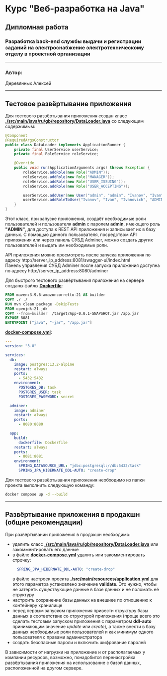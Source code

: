 # Курс "Веб-разработка на Java"
## Дипломная работа
### Разработка back-end службы выдачи и регистрации заданий на электроснабжение электротехническому отделу в проектной организации
* **
### Автор:
Деревянных Алексей
* **

## Тестовое развёртывание приложения

Для тестового развёртывания приложения создан класс **[./src/main/java/ru/gb/repository/DataLoader.java](./src/main/java/ru/gb/repository/DataLoader.java)** со следующим содержимым:
```java
@Component
@RequiredArgsConstructor
public class DataLoader implements ApplicationRunner {
    private final UserService userService;
    private final RoleService roleService;

    @Override
    public void run(ApplicationArguments args) throws Exception {
        roleService.addRole(new Role("ADMIN"));
        roleService.addRole(new Role("MANAGER"));
        roleService.addRole(new Role("USER_ISSUING"));
        roleService.addRole(new Role("USER_ACCEPTING"));

        userService.addUser(new User("admin", "admin", "Ivanov", "Ivan", "Ivanovich"));
        userService.addRoleToUser("Ivanov", "Ivan", "Ivanovich", "ADMIN");
    }
}
```
Этот класс, при запуске приложения, создаёт необходимые роли пользователей и пользователя **admin** с паролем **admin**, имеющего роль **"ADMIN"**, для доступа к REST API приложения и записывает их в базу данных. С помощью данного пользователя, посредством API приложения или через панель СУБД Adminer, можно создать других пользователей и выдать им необходимые роли.

API приложения можно просмотреть после запуска приложения по адресу http://server_ip_address:8081/swagger-ui/index.html<br>
Панель управления СУБД Adminer после запуска приложения доступна по адресу http://server_ip_address:8080/adminer<br>

Для быстрого тестового развёртывания приложения на сервере созданы файлы **[Dockerfile](Dockerfile)**:
```dockerfile
FROM maven:3.9.6-amazoncorretto-21 AS builder
COPY ./ ./
RUN mvn clean package -DskipTests
FROM openjdk:21-jdk
COPY --from=builder  /target/App-0.0.1-SNAPSHOT.jar /app.jar
EXPOSE 8081
ENTRYPOINT ["java", "-jar", "/app.jar"]
```
**[docker-compose.yml](docker-compose.yml)**:
```yaml
---
version: "3.8"

services:
  db:
    image: postgres:13.2-alpine
    restart: always
    ports:
      - 5432:5432
    environment:
      POSTGRES_DB: task
      POSTGRES_USER: task
      POSTGRES_PASSWORD: secret

  adminer:
    image: adminer
    restart: always
    ports:
      - 8080:8080

  app:
    build:
      dockerfile: Dockerfile
    restart: always
    ports:
      - 8081:8081
    environment:
      SPRING_DATASOURCE_URL: "jdbc:postgresql://db:5432/task"
      SPRING_JPA_HIBERNATE_DDL-AUTO: "create-drop"
```
Для тестового развёртывания приложения необходимо из папки проекта выполнить следующую команду:
```bash
docker compose up -d --build
```
* **
## Развёртывание приложения в продакшн (общие рекомендации)
При развёртывании приложения в продакшн необходимо:
* удалить класс **[./src/main/java/ru/gb/repository/DataLoader.java](./src/main/java/ru/gb/repository/DataLoader.java)** или закомментировать его данные
* в файле **[docker-compose.yml](docker-compose.yml)** удалить или закомментировать строчку:
  ```yaml
    SPRING_JPA_HIBERNATE_DDL-AUTO: "create-drop"
  ```
  в файле настроек проекта **[./src/main/resources/application.yml](./src/main/resources/application.yml)** для этого параметра установлено значение **validate**. Это нужно, чтобы не затереть существующие данные в базе данных и не поломать её структуру
* настроить сохранение базы данных на внешнее по отношению к контейнеру хранилище
* перед первым запуском приложения привести структуру базы данных в соответствие со структурой приложения (проще всего это сделать тестовым запуском приложения с параметром **ddl-auto** принимающим значение *update* или *create*), а также внести в базу данных необходимые роли пользователей и как минимум одного пользователя с правами администратора
* создать безопасные пароли и включить шифрование паролей

В зависимости от нагрузки на приложение и от располагаемых у компании ресурсов, возможно, понадобится перенастройка развёртывания приложения на использование с базой данных, расположенной на другом сервере.

